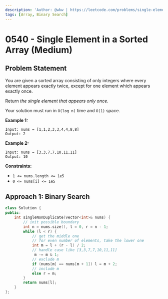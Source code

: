 ```yaml
---
description: 'Author: @wkw | https://leetcode.com/problems/single-element-in-a-sorted-array/'
tags: [Array, Binary Search]
---
```


# 0540 - Single Element in a Sorted Array (Medium)

## Problem Statement

You are given a sorted array consisting of only integers where every element appears exactly twice, except for one element which appears exactly once.

Return _the single element that appears only once_.

Your solution must run in `O(log n)` time and `O(1)` space.

**Example 1:**

```
Input: nums = [1,1,2,3,3,4,4,8,8]
Output: 2
```

**Example 2:**

```
Input: nums = [3,3,7,7,10,11,11]
Output: 10
```

**Constraints:**

- `1 <= nums.length <= 1e5`
- `0 <= nums[i] <= 1e5`

## Approach 1: Binary Search

<SolutionAuthor name="@wkw"/>

```cpp
class Solution {
public:
    int singleNonDuplicate(vector<int>& nums) {
        // init possible boundary
        int n = nums.size(), l = 0, r = n - 1;
        while (l < r) {
            // get the middle one
            // for even number of elements, take the lower one
            int m = l + (r - l) / 2;
            // handle case like [3,3,7,7,10,11,11]
             m -= m & 1;
            // exclude m
            if (nums[m] == nums[m + 1]) l = m + 2;
            // include m
            else r = m;
        }
        return nums[l];
    }
};
```
